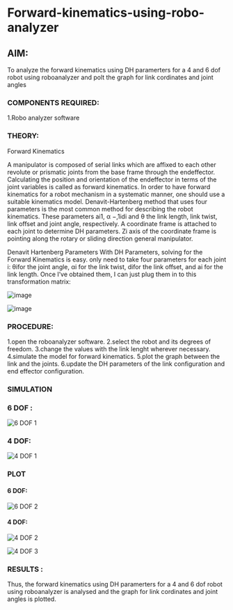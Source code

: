 # Forward-kinematics-using-robo-analyzer

## AIM: 
To analyze the forward kinematics using DH paramerters for a 4 and 6 dof robot using roboanalyzer and polt the graph for link cordinates and joint angles
### COMPONENTS REQUIRED:
1.Robo analyzer software  


### THEORY: 
  
Forward Kinematics

A manipulator is composed of serial links which are affixed to each other revolute or prismatic joints from the base frame through the endeffector. 
Calculating the position and orientation of the endeffector in terms of the joint variables is called as forward kinematics. 
In order to have forward kinematics for a robot mechanism in a systematic manner, one should use a suitable kinematics model. 
Denavit-Hartenberg method that uses four parameters is the most common method for describing the robot kinematics. 
These parameters ai1, α −,1idi and θ the link length, link twist, link offset and joint angle, respectively. 
A coordinate frame is attached to each joint to determine DH parameters. Zi axis of the coordinate frame is pointing along the rotary or sliding direction general manipulator.

Denavit Hartenberg Parameters
With DH Parameters, solving for the Forward Kinematics is easy.  only need to take four parameters for each joint 
i: θifor the joint angle, 
αi for the link twist, 
difor the link offset, and 
ai for the link length. Once I’ve obtained them, I can just plug them in to this transformation matrix:


![image](https://user-images.githubusercontent.com/36288975/170172719-ed7befc9-2894-4344-bfd5-be831bb05308.png)

 ![image](https://user-images.githubusercontent.com/36288975/170172766-b8aeb788-7fd7-4de7-b340-f04656707ebd.png)

 

### PROCEDURE:
1.open the roboanalyzer software.
2.select the robot and its degrees of freedom.
3.change the values with the link lenght wherever necessary.
4.simulate the model for forward kinematics.
5.plot the graph between the link and the joints.
6.update the DH parameters of the link configuration and end effector configuration.




### SIMULATION 
 ### 6 DOF :
 ![6 DOF 1](https://github.com/Gokul-008/Forward-kinematics-using-robot-analyzer/assets/121165996/0baf7e15-a2ed-4930-aeac-7f776160d801)

 
 ### 4 DOF:
 
 ![4 DOF 1](https://github.com/Gokul-008/Forward-kinematics-using-robot-analyzer/assets/121165996/940b9408-8cae-414a-b043-81dd7665fbe5)

 
 
 
 
 ### PLOT 
 
 
 #### 6 DOF:
 ![6 DOF 2](https://github.com/Gokul-008/Forward-kinematics-using-robot-analyzer/assets/121165996/45687bc9-6bb7-476d-9d13-a3c8f26c42b8)

 
 #### 4 DOF:
 
 ![4 DOF 2](https://github.com/Gokul-008/Forward-kinematics-using-robot-analyzer/assets/121165996/a80f522c-5b3a-40ab-9b70-ac08d8232935)

 
 
 ![4 DOF 3](https://github.com/Gokul-008/Forward-kinematics-using-robot-analyzer/assets/121165996/f30e262b-819b-487d-a98d-15b10185e03b)

 
 
 
 

 
 














### RESULTS :  
Thus, the forward kinematics using DH paramerters for a 4 and 6 dof robot using roboanalyzer is analysed and the graph for link cordinates and joint angles is plotted.
